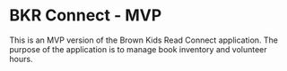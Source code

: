 # BKR Connect - MVP

This is an MVP version of the Brown Kids Read Connect application.
The purpose of the application is to manage book inventory and volunteer hours.
